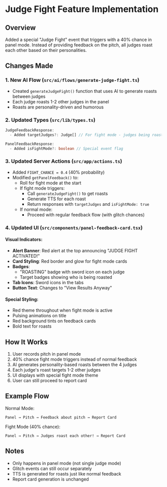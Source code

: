 # Judge Fight Feature Implementation

## Overview
Added a special "Judge Fight" event that triggers with a 40% chance in panel mode. Instead of providing feedback on the pitch, all judges roast each other based on their personalities.

## Changes Made

### 1. New AI Flow (`src/ai/flows/generate-judge-fight.ts`)
- Created `generateJudgeFight()` function that uses AI to generate roasts between judges
- Each judge roasts 1-2 other judges in the panel
- Roasts are personality-driven and humorous

### 2. Updated Types (`src/lib/types.ts`)
```typescript
JudgeFeedbackResponse:
  - Added targetJudges?: Judge[] // For fight mode - judges being roasted

PanelFeedbackResponse:
  - Added isFightMode?: boolean // Special event flag
```

### 3. Updated Server Actions (`src/app/actions.ts`)
- Added `FIGHT_CHANCE = 0.4` (40% probability)
- Modified `getPanelFeedback()` to:
  - Roll for fight mode at the start
  - If fight mode triggers:
    - Call `generateJudgeFight()` to get roasts
    - Generate TTS for each roast
    - Return responses with `targetJudges` and `isFightMode: true`
  - If normal mode:
    - Proceed with regular feedback flow (with glitch chances)

### 4. Updated UI (`src/components/panel-feedback-card.tsx`)

#### Visual Indicators:
- **Alert Banner**: Red alert at the top announcing "JUDGE FIGHT ACTIVATED!"
- **Card Styling**: Red border and glow for fight mode cards
- **Badges**: 
  - "ROASTING" badge with sword icon on each judge
  - Target badges showing who is being roasted
- **Tab Icons**: Sword icons in the tabs
- **Button Text**: Changes to "View Results Anyway"

#### Special Styling:
- Red theme throughout when fight mode is active
- Pulsing animations on title
- Red background tints on feedback cards
- Bold text for roasts

## How It Works

1. User records pitch in panel mode
2. 40% chance fight mode triggers instead of normal feedback
3. AI generates personality-based roasts between the 4 judges
4. Each judge's roast targets 1-2 other judges
5. UI displays with special fight mode theme
6. User can still proceed to report card

## Example Flow

Normal Mode:
```
Panel → Pitch → Feedback about pitch → Report Card
```

Fight Mode (40% chance):
```
Panel → Pitch → Judges roast each other! → Report Card
```

## Notes
- Only happens in panel mode (not single judge mode)
- Glitch events can still occur separately
- TTS is generated for roasts just like normal feedback
- Report card generation is unchanged
